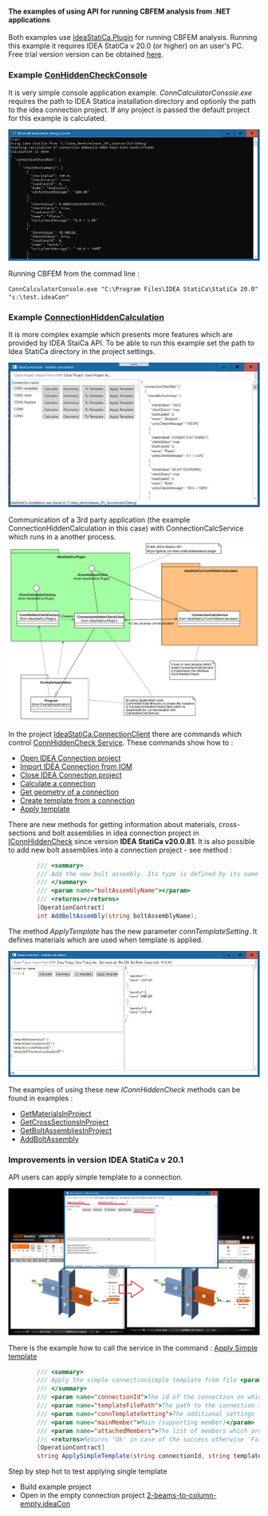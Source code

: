 #### The examples of using API for running CBFEM analysis from .NET applications

Both examples use [IdeaStatiCa.Plugin](https://github.com/idea-statica/ideastatica-plugin) for running CBFEM analysis. Running this example it requires IDEA StatiCa v 20.0 (or higher) on an user's PC. Free trial version version can be obtained [here](https://www.ideastatica.com/free-trial).

### Example [ConHiddenCheckConsole](https://github.com/idea-statica/iom-examples/tree/master/ConnCalcExamples/ConHiddenCheckConsole)
It is very simple console application example. *ConnCalculatorConsole.exe* requires the path to IDEA Statica installation directory and optionly the path to the idea connection project. If any project is passed the default 
project for this example is calculated.

![ConnectionHiddenCalculation](https://github.com/idea-statica/iom-examples/blob/gh-pages/iom-steel-connections/Images/hidden-check-console.PNG?raw=true)

Running CBFEM from the commad line :

```
ConnCalculatorConsole.exe "C:\Program Files\IDEA StatiCa\StatiCa 20.0" "c:\test.ideaCon"
```

### Example [ConnectionHiddenCalculation](https://github.com/idea-statica/iom-examples/tree/master/ConnCalcExamples/ConnectionHiddenCalculation)

It is more complex example which presents more features which are provided by IDEA StaiCa API. To be able to run this example set the path to Idea StatiCa directory in the project settings.

![ConnectionHiddenCalculation](https://github.com/idea-statica/iom-examples/blob/gh-pages/iom-steel-connections/Images/conn-hidden-calculation.PNG?raw=true)

Communication of a 3rd party application (the example ConnectionHiddenCalculation in this case) with ConnectionCalcService which runs in a another process.
![ConnectionHiddenCalculation](https://github.com/idea-statica/ideastatica-plugin/blob/master/Images/ConnectionHiddenCalculation.svg?raw=true)

In the project [IdeaStatiCa.ConnectionClient](https://github.com/idea-statica/iom-examples/tree/master/ConnCalcExamples/IdeaStatiCa.ConnectionClient) there are commands which control [ConnHiddenCheck Service](https://github.com/idea-statica/ideastatica-plugin/blob/master/IdeaStatiCa.Plugin/IConnHiddenCheck.cs). These commands show how to  :

* [Open IDEA Connection project](https://github.com/idea-statica/iom-examples/blob/master/ConnCalcExamples/IdeaStatiCa.ConnectionClient/ConHiddenCalcCommands/OpenProjectCommand.cs)
* [Import IDEA Connection from IOM](https://github.com/idea-statica/iom-examples/blob/master/ConnCalcExamples/IdeaStatiCa.ConnectionClient/ConHiddenCalcCommands/ImportIOMCommand.cs)
* [Close IDEA Connection project](https://github.com/idea-statica/iom-examples/blob/master/ConnCalcExamples/IdeaStatiCa.ConnectionClient/ConHiddenCalcCommands/CloseProjectCommand.cs)
* [Calculate a connection](https://github.com/idea-statica/iom-examples/blob/master/ConnCalcExamples/IdeaStatiCa.ConnectionClient/ConHiddenCalcCommands/CalculateConnectionCommand.cs)
* [Get geometry of a connection](https://github.com/idea-statica/iom-examples/blob/master/ConnCalcExamples/IdeaStatiCa.ConnectionClient/ConHiddenCalcCommands/ConnectionGeometryCommand.cs)
* [Create template from a connection](https://github.com/idea-statica/iom-examples/blob/master/ConnCalcExamples/IdeaStatiCa.ConnectionClient/ConHiddenCalcCommands/ConnectionToTemplateCommand.cs)
* [Apply template](https://github.com/idea-statica/iom-examples/blob/master/ConnCalcExamples/IdeaStatiCa.ConnectionClient/ConHiddenCalcCommands/ApplyTemplateCommand.cs)

There are new methods for getting information about materials, cross-sections and bolt assemblies in idea connection project in [IConnHiddenCheck](https://github.com/idea-statica/ideastatica-plugin/blob/master/IdeaStatiCa.Plugin/IConnHiddenCheck.cs) since version **IDEA StatiCa v20.0.81**. It is also possible to add new bolt assemblies into a connection project - see method :

```C#
		/// <summary>
		/// Add the new bolt assembly. Its type is defined by its name (e.g. 'M12 4.6')
		/// </summary>
		/// <param name="boltAssemblyName"></param>
		/// <returns></returns>
		[OperationContract]
		int AddBoltAssembly(string boltAssemblyName);
```        

The method *ApplyTemplate* has the new parameter *connTemplateSetting*. It defines materials which are used when template is applied. 

![Get materials from project](https://github.com/idea-statica/iom-examples/blob/gh-pages/iom-steel-connections/Images/hidden-check-get_material.png?raw=true)

The examples of using these new *IConnHiddenCheck* methods can be found in examples :

* [GetMaterialsInProject](https://github.com/idea-statica/iom-examples/blob/master/ConnCalcExamples/IdeaStatiCa.ConnectionClient/ConHiddenCalcCommands/GetMaterialsCommand.cs)
* [GetCrossSectionsInProject](https://github.com/idea-statica/iom-examples/blob/master/ConnCalcExamples/IdeaStatiCa.ConnectionClient/ConHiddenCalcCommands/GetCrossSectionsCommand.cs)
* [GetBoltAssembliesInProject](https://github.com/idea-statica/iom-examples/blob/master/ConnCalcExamples/IdeaStatiCa.ConnectionClient/ConHiddenCalcCommands/GetBoltAssembliesCommand.cs)
* [AddBoltAssembly](https://github.com/idea-statica/iom-examples/blob/master/ConnCalcExamples/IdeaStatiCa.ConnectionClient/ConHiddenCalcCommands/CreateBoltAssemblyCommand.cs)

### Improvements in version IDEA StatiCa v 20.1

API users can apply simple template to a connection.

![ConnectionHiddenCalculation](https://github.com/idea-statica/iom-examples/blob/gh-pages/iom-steel-connections/Images/apply-simple-template.PNG?raw=true)

There is the example how to call the service in the command : [Apply Simple template](https://github.com/idea-statica/iom-examples/blob/release-20i/ConnCalcExamples/IdeaStatiCa.ConnectionClient/ConHiddenCalcCommands/ApplySimpleTemplateCommands.cs)

```C#
		/// <summary>
		/// Apply the simple connectionsimple template from file <paramref name="templateFilePath"/> on connection <paramref name="connectionId"/>
		/// </summary>
		/// <param name="connectionId">The id of the connection on which templete will be applied</param>
		/// <param name="templateFilePath">The path to the connection template</param>
		/// <param name="connTemplateSetting">The additional settings - e.g. default bolts</param>
		/// <param name="mainMember">Main (supporting member)</param>
		/// <param name="attachedMembers">The list of members which are supported by <paramref name="mainMember"/></param>
		/// <returns>Returns 'Ok' in case of the success otherwise 'Fail'</returns>
		[OperationContract]
		string ApplySimpleTemplate(string connectionId, string templateFilePath, ApplyConnTemplateSetting connTemplateSetting, int mainMember, List<int> attachedMembers);
``` 

Step by step hot to test applying single template
* Build example project
* Open in the empty connection project [2-beams-to-column-empty.ideaCon](https://github.com/idea-statica/iom-examples/blob/release-20i/ConnCalcExamples/ConnectionHiddenCalculation/SingleTemplateTstProjects/2-beams-to-column-empty.ideaCon) 

